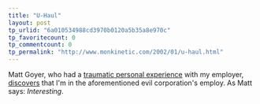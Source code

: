 ```yaml
---
title: "U-Haul"
layout: post
tp_urlid: "6a010534988cd3970b0120a5b35a8e970c"
tp_favoritecount: 0
tp_commentcount: 0
tp_permalink: "http://www.monkinetic.com/2002/01/u-haul.html"
---
```

Matt Goyer, who had a <a href="http://blog.mattgoyer.com/uhaul.html">traumatic personal experience</a> with my employer, <a href="http://blog.mattgoyer.com/2002/01/30.html#a976">discovers</a> that I&#39;m in the aforementioned evil corporation&#39;s employ. As Matt says: <i>Interesting</i>.
